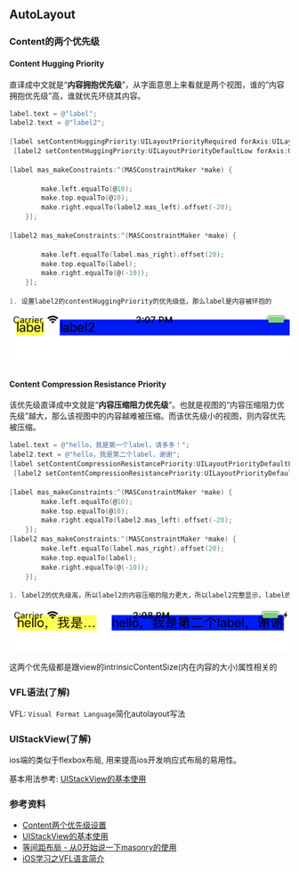 ## AutoLayout



### Content的两个优先级

#### Content Hugging Priority

直译成中文就是“**内容拥抱优先级**”，从字面意思上来看就是两个视图，谁的“内容拥抱优先级”高，谁就优先环绕其内容。

```objective-c
label.text = @"label";
label2.text = @"label2";

[label setContentHuggingPriority:UILayoutPriorityRequired forAxis:UILayoutConstraintAxisHorizontal];
 [label2 setContentHuggingPriority:UILayoutPriorityDefaultLow forAxis:UILayoutConstraintAxisHorizontal];
 
[label mas_makeConstraints:^(MASConstraintMaker *make) {
       
        make.left.equalTo(@10);
        make.top.equalTo(@10);
        make.right.equalTo(label2.mas_left).offset(-20);
    }];
    
[label2 mas_makeConstraints:^(MASConstraintMaker *make) {
       
        make.left.equalTo(label.mas_right).offset(20);
        make.top.equalTo(label);
        make.right.equalTo(@(-10));
    }];

1. 设置label2的contentHuggingPriority的优先级低，那么label是内容被环抱的
```

![](./image/ContentHuggingPriority.png)

#### Content Compression Resistance Priority

该优先级直译成中文就是“**内容压缩阻力优先级**”。也就是视图的“内容压缩阻力优先级”越大，那么该视图中的内容越难被压缩。而该优先级小的视图，则内容优先被压缩。

```objective-c
label.text = @"hello，我是第一个label，请多多！";
label2.text = @"hello，我是第二个label，谢谢";
[label setContentCompressionResistancePriority:UILayoutPriorityDefaultLow forAxis:UILayoutConstraintAxisHorizontal];
 [label2 setContentCompressionResistancePriority:UILayoutPriorityDefaultHigh forAxis:UILayoutConstraintAxisHorizontal];
 
[label mas_makeConstraints:^(MASConstraintMaker *make) {
        make.left.equalTo(@10);
        make.top.equalTo(@10);
        make.right.equalTo(label2.mas_left).offset(-20);
    }];
[label2 mas_makeConstraints:^(MASConstraintMaker *make) {
        make.left.equalTo(label.mas_right).offset(20);
        make.top.equalTo(label);
        make.right.equalTo(@(-10));
    }];

1. label2的优先级高，所以label2的内容压缩的阻力更大，所以label2完整显示，label的内容被压缩
```

![](./image/ContentCompressionResistancePriority.png)

这两个优先级都是跟view的intrinsicContentSize(内在内容的大小)属性相关的 



### VFL语法(了解)

VFL: `Visual Format Language`简化autolayout写法

### UIStackView(了解)

ios端的类似于flexbox布局, 用来提高ios开发响应式布局的易用性。

基本用法参考: [UIStackView的基本使用](<https://www.jianshu.com/p/213702004d0d>)

### 参考资料

* [Content两个优先级设置](<https://www.jianshu.com/p/5cf559435eb9>)
* [UIStackView的基本使用](<https://www.jianshu.com/p/213702004d0d>)
* [等间距布局 - 从0开始说一下masonry的使用](<https://www.jianshu.com/p/2c7a5ba73fc2>)
* [iOS学习之VFL语言简介](https://www.cnblogs.com/chars/p/5146607.html)

